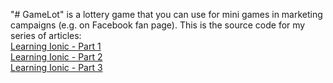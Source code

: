 "# GameLot" is a lottery game that you can use for mini games in marketing campaigns (e.g. on Facebook fan page).
This is the source code for my series of articles:  
[Learning Ionic - Part 1](https://vivavivugeek.blogspot.com/2018/10/learning-ionic-4-part-1.html)  
[Learning Ionic - Part 2](https://vivavivugeek.blogspot.com/2019/03/learning-ionic-4-part-2.html)  
[Learning Ionic - Part 3](https://vivavivugeek.blogspot.com/2019/03/learning-ionic-4-part-3.html)  
